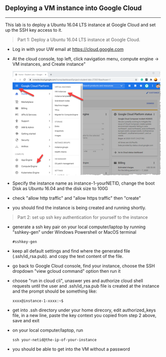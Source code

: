 <!-- Headings -->
## Deploying a VM instance into Google Cloud
____

This lab is to deploy a Ubuntu 16.04 LTS instance at Google Cloud and set up the SSH key access to it.
<!-- Blockquote -->
> Part 1: Deploy a Ubuntu 16.04 LTS instance at Google Cloud.

<!-- UL -->
* Log in with your UW email at https://cloud.google.com

* At the cloud console, top left, click navigation menu, compute engine -> VM instances, and Create instance"
  <!-- images -->
  ![Create a VM](https://github.com/alexchenuw/devopslabs/blob/main/Lab-1/lab1-1.png)

* Specify the instance name as instance-1-yourNETID, change the boot Disk as Ubuntu 16.04 and the disk size to 100G

* check "allow http traffic" and "allow https traffic" then "create"

* you should find the instance is being created and running shortly.
<!--Blockquote -->
>Part 2: set up ssh key authentication for yourself to the instance
<!-- UL -->
* generate a ssh key pair on your local computer/laptop by running "sshkey-gen" under Windows Powershell or MacOS terminal
  <!-- Code Blocks -->
  ```
  #sshkey-gen
  ```

* keep all default settings and find where the generated file (.ssh/id_rsa.pub). and copy the text content of the file.

* go back to Google Cloud console, find your instance, choose the SSH dropdown "view gcloud command" option then run it

* choose "run in cloud cli", unaswer yes and authorize cloud shell requests until the user and .ssh/id_rsa.pub file is created at the instance and the prompt should be something like: 

  ```
  xxxx@instance-1-xxxx:~$
  ```

* get into .ssh directory under your home direcory, edit authorized_keys file, in a new line, paste the key context you copied from step 2 above, save and exit

* on your local computer/laptop, run 
  <!-- Code Blocks -->
  ``` 
  ssh your-netid@the-ip-of-your-instance
  ```
* you should be able to get into the VM without a password

